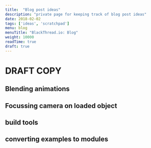 ```yaml
---
title:  "Blog post ideas"
description: "private page for keeping track of blog post ideas"
date: 2018-02-02
tags: ['ideas', 'scratchpad']
menu: blog
menuTitle: "BlackThread.io: Blog"
weight: 10000
readTime: true
draft: true
---
```


# DRAFT COPY

## Blending animations

## Focussing camera on loaded object

## build tools

## converting examples to modules


